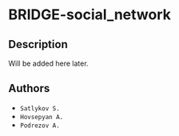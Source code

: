 # BRIDGE-social_network

## Description
Will be added here later.

## Authors
- `Satlykov S.`
- `Hovsepyan A.`
- `Podrezov A.`

